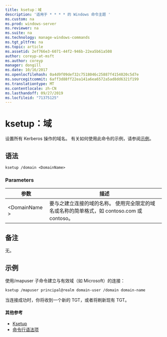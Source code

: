 ```yaml
---
title: ksetup：域
description: '适用于 * * * * 的 Windows 命令主题 '
ms.custom: na
ms.prod: windows-server
ms.reviewer: na
ms.suite: na
ms.technology: manage-windows-commands
ms.tgt_pltfrm: na
ms.topic: article
ms.assetid: 2ef766e3-6071-44f2-946b-22ea5b61a508
author: coreyp-at-msft
ms.author: coreyp
manager: dongill
ms.date: 10/16/2017
ms.openlocfilehash: 0a4d9f09def32c7518046c25887f4154020c5d7e
ms.sourcegitcommit: 6aff3d88ff22ea141a6ea6572a5ad8dd6321f199
ms.translationtype: MT
ms.contentlocale: zh-CN
ms.lasthandoff: 09/27/2019
ms.locfileid: "71375125"
---
```

# <a name="ksetupdomain"></a>ksetup：域



设置所有 Kerberos 操作的域名。 有关如何使用此命令的示例，请参阅[示例](#BKMK_Examples)。

## <a name="syntax"></a>语法

```
ksetup /domain <DomainName>
```

### <a name="parameters"></a>Parameters

|参数|描述|
|---------|-----------|
|\<DomainName >|要与之建立连接的域的名称。 使用完全限定的域名或名称的简单格式，如 contoso.com 或 contoso。|

## <a name="remarks"></a>备注

无。

## <a name="BKMK_Examples"></a>示例

使用/mapuser 子命令建立与有效域（如 Microsoft）的连接：
```
ksetup /mapuser principal@realm domain-user /domain domain-name
```
当连接成功时，你将收到一个新的 TGT，或者将刷新现有 TGT。

#### <a name="additional-references"></a>其他参考

-   [Ksetup](ksetup.md)
-   [命令行语法项](command-line-syntax-key.md)